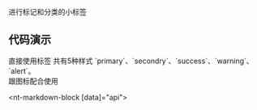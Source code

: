 进行标记和分类的小标签

## 代码演示

<div class="grid-x grid-margin-x">
  <div class="medium-6 large-6 cell">
    <nt-example>
      <nt-example-showcase>
        <example-label-basic></example-label-basic>
      </nt-example-showcase>
      <nt-example-legend title="基本用法">
        直接使用标签
      </nt-example-legend>
      <nt-example-code [code]="basicCode"></nt-example-code>
    </nt-example>
    <nt-example>
      <nt-example-showcase>
        <example-label-colors></example-label-colors>
      </nt-example-showcase>
      <nt-example-legend title="样式设置">
        共有5种样式 `primary`、`secondry`、`success`、`warning`、`alert`。
      </nt-example-legend>
      <nt-example-code [code]="colorsCode"></nt-example-code>
    </nt-example>
  </div>
  <div class="medium-6 large-6 cell">
    <nt-example>
      <nt-example-showcase>
        <example-label-icon></example-label-icon>
      </nt-example-showcase>
      <nt-example-legend title="使用图标">
        跟图标配合使用
      </nt-example-legend>
      <nt-example-code [code]="iconCode"></nt-example-code>
    </nt-example>
  </div>
</div>

<nt-markdown-block [data]="api"></nt-markdown-block>
